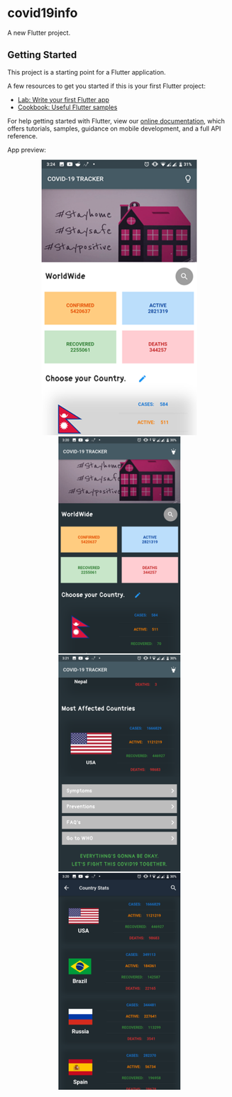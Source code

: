 # covid19info

A new Flutter project.

## Getting Started

This project is a starting point for a Flutter application.

A few resources to get you started if this is your first Flutter project:

- [Lab: Write your first Flutter app](https://flutter.dev/docs/get-started/codelab)
- [Cookbook: Useful Flutter samples](https://flutter.dev/docs/cookbook)

For help getting started with Flutter, view our
[online documentation](https://flutter.dev/docs), which offers tutorials,
samples, guidance on mobile development, and a full API reference.

App preview:

<p align="center">
  <img src="smaple1.png" width="350" title="Sample 1">
  <img src="sample2.png" width="275 title="Sample 2">
  <img src="sample3.png" width="275" title="Sample 3">
  <img src="sample4.png" width="275" title="Sample 4">
</p>
